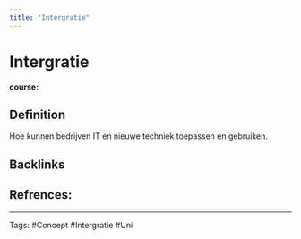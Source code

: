 ```yaml
---
title: "Intergratie"
---
```


# Intergratie
**course:**
## Definition
Hoe kunnen bedrijven IT en nieuwe techniek toepassen en gebruiken.
## Backlinks

## Refrences:

---
Tags: #Concept #Intergratie #Uni 